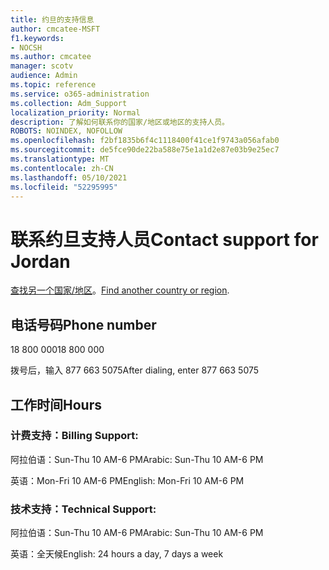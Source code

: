 ```yaml
---
title: 约旦的支持信息
author: cmcatee-MSFT
f1.keywords:
- NOCSH
ms.author: cmcatee
manager: scotv
audience: Admin
ms.topic: reference
ms.service: o365-administration
ms.collection: Adm_Support
localization_priority: Normal
description: 了解如何联系你的国家/地区或地区的支持人员。
ROBOTS: NOINDEX, NOFOLLOW
ms.openlocfilehash: f2bf1835b6f4c1118400f41ce1f9743a056afab0
ms.sourcegitcommit: de5fce90de22ba588e75e1a1d2e87e03b9e25ec7
ms.translationtype: MT
ms.contentlocale: zh-CN
ms.lasthandoff: 05/10/2021
ms.locfileid: "52295995"
---
```

# <a name="contact-support-for-jordan"></a><span data-ttu-id="0b928-103">联系约旦支持人员</span><span class="sxs-lookup"><span data-stu-id="0b928-103">Contact support for Jordan</span></span>

<span data-ttu-id="0b928-104">[查找另一个国家/地区](../../business-video/get-help-support.md)。</span><span class="sxs-lookup"><span data-stu-id="0b928-104">[Find another country or region](../../business-video/get-help-support.md).</span></span>

## <a name="phone-number"></a><span data-ttu-id="0b928-105">电话号码</span><span class="sxs-lookup"><span data-stu-id="0b928-105">Phone number</span></span>
<span data-ttu-id="0b928-106">18 800 000</span><span class="sxs-lookup"><span data-stu-id="0b928-106">18 800 000</span></span>

<span data-ttu-id="0b928-107">拨号后，输入 877 663 5075</span><span class="sxs-lookup"><span data-stu-id="0b928-107">After dialing, enter 877 663 5075</span></span>

## <a name="hours"></a><span data-ttu-id="0b928-108">工作时间</span><span class="sxs-lookup"><span data-stu-id="0b928-108">Hours</span></span>
### <a name="billing-support"></a><span data-ttu-id="0b928-109">计费支持：</span><span class="sxs-lookup"><span data-stu-id="0b928-109">Billing Support:</span></span>

<span data-ttu-id="0b928-110">阿拉伯语：Sun-Thu 10 AM-6 PM</span><span class="sxs-lookup"><span data-stu-id="0b928-110">Arabic: Sun-Thu 10 AM-6 PM</span></span>

<span data-ttu-id="0b928-111">英语：Mon-Fri 10 AM-6 PM</span><span class="sxs-lookup"><span data-stu-id="0b928-111">English: Mon-Fri 10 AM-6 PM</span></span>

### <a name="technical-support"></a><span data-ttu-id="0b928-112">技术支持：</span><span class="sxs-lookup"><span data-stu-id="0b928-112">Technical Support:</span></span>

<span data-ttu-id="0b928-113">阿拉伯语：Sun-Thu 10 AM-6 PM</span><span class="sxs-lookup"><span data-stu-id="0b928-113">Arabic: Sun-Thu 10 AM-6 PM</span></span>

<span data-ttu-id="0b928-114">英语：全天候</span><span class="sxs-lookup"><span data-stu-id="0b928-114">English: 24 hours a day, 7 days a week</span></span>
